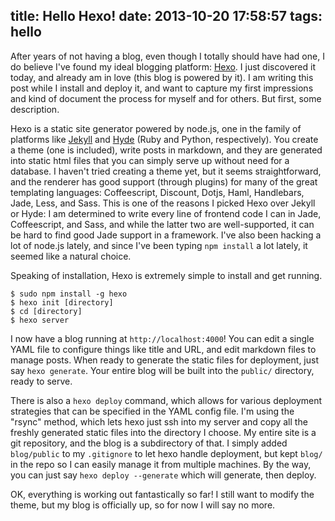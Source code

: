 title: Hello Hexo!
date: 2013-10-20 17:58:57
tags: hello
---

After years of not having a blog, even though I totally should have had one, I do believe I've found my ideal blogging platform: [Hexo](http://zespia.tw/hexo).  I just discovered it today, and already am in love (this blog is powered by it).  I am writing this post while I install and deploy it, and want to capture my first impressions and kind of document the process for myself and for others.  But first, some description.

Hexo is a static site generator powered by node.js, one in the family of platforms like [Jekyll](jekyllrb.com) and [Hyde](http://ringce.com/hyde) (Ruby and Python, respectively).  You create a theme (one is included), write posts in markdown, and they are generated into static html files that you can simply serve up without need for a database.  I haven't tried creating a theme yet, but it seems straightforward, and the renderer has good support (through plugins) for many of the great templating languages: Coffeescript, Discount, Dotjs, Haml, Handlebars, Jade, Less, and Sass.  This is one of the reasons I picked Hexo over Jekyll or Hyde: I am determined to write every line of frontend code I can in Jade, Coffeescript, and Sass, and while the latter two are well-supported, it can be hard to find good Jade support in a framework.  I've also been hacking a lot of node.js lately, and since I've been typing `npm install` a lot lately, it seemed like a natural choice.

Speaking of installation, Hexo is extremely simple to install and get running.

	$ sudo npm install -g hexo
	$ hexo init [directory]
	$ cd [directory]
	$ hexo server

I now have a blog running at `http://localhost:4000`!  You can edit a single YAML file to configure things like title and URL, and edit markdown files to manage posts.  When ready to generate the static files for deployment, just say `hexo generate`.  Your entire blog will be built into the `public/` directory, ready to serve.

There is also a `hexo deploy` command, which allows for various deployment strategies that can be specified in the YAML config file.  I'm using the "rsync" method, which lets hexo just ssh into my server and copy all the freshly generated static files into the directory I choose.  My entire site is a git repository, and the blog is a subdirectory of that.  I simply added `blog/public` to my `.gitignore` to let hexo handle deployment, but kept `blog/` in the repo so I can easily manage it from multiple machines.  By the way, you can just say `hexo deploy --generate` which will generate, then deploy.

OK, everything is working out fantastically so far!  I still want to modify the theme, but my blog is officially up, so for now I will say no more.